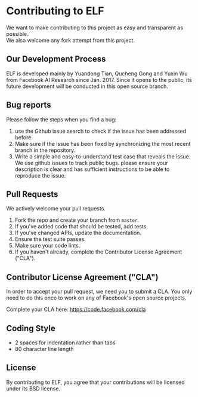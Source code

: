 # Contributing to ELF
We want to make contributing to this project as easy and transparent as possible.  
We also welcome any fork attempt from this project.  

## Our Development Process
ELF is developed mainly by Yuandong Tian, Qucheng Gong and Yuxin Wu from Facebook AI Research since Jan. 2017.
Since it opens to the public, its future development will be conducted in this open source branch.  

## Bug reports
Please follow the steps when you find a bug:

1. use the Github issue search to check if the issue has been addressed before. 
2. Make sure if the issue has been fixed by synchronizing the most recent branch in the repository. 
3. Write a simple and easy-to-understand test case that reveals the issue. We use github issues to track public bugs. please ensure your description is clear and has sufficient instructions to be able to reproduce the issue.

## Pull Requests
We actively welcome your pull requests.

1. Fork the repo and create your branch from `master`.
2. If you've added code that should be tested, add tests.
3. If you've changed APIs, update the documentation.
4. Ensure the test suite passes.
5. Make sure your code lints.
6. If you haven't already, complete the Contributor License Agreement ("CLA").

## Contributor License Agreement ("CLA")
In order to accept your pull request, we need you to submit a CLA. You only need
to do this once to work on any of Facebook's open source projects.

Complete your CLA here: <https://code.facebook.com/cla>

## Coding Style  
* 2 spaces for indentation rather than tabs
* 80 character line length

## License
By contributing to ELF, you agree that your contributions will be licensed under its BSD license.
